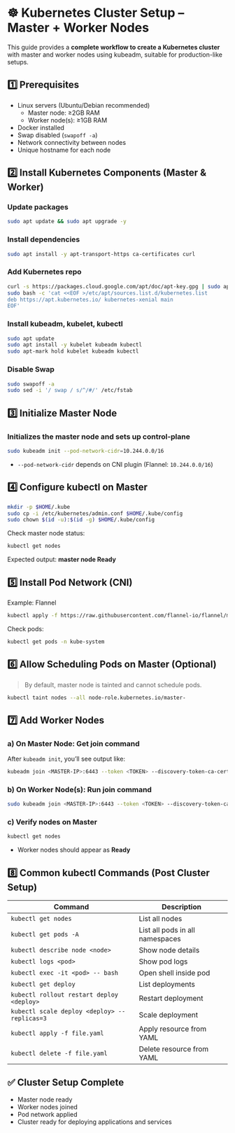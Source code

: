 # ☸️ Kubernetes Cluster Setup – Master + Worker Nodes

This guide provides a **complete workflow to create a Kubernetes cluster** with master and worker nodes using kubeadm, suitable for production-like setups.

## 1️⃣ Prerequisites
- Linux servers (Ubuntu/Debian recommended)  
  - Master node: ≥2GB RAM  
  - Worker node(s): ≥1GB RAM  
- Docker installed  
- Swap disabled (`swapoff -a`)  
- Network connectivity between nodes  
- Unique hostname for each node  

## 2️⃣ Install Kubernetes Components (Master & Worker)
### Update packages
```bash
sudo apt update && sudo apt upgrade -y
````

### Install dependencies

```bash
sudo apt install -y apt-transport-https ca-certificates curl
```

### Add Kubernetes repo

```bash
curl -s https://packages.cloud.google.com/apt/doc/apt-key.gpg | sudo apt-key add -
sudo bash -c 'cat <<EOF >/etc/apt/sources.list.d/kubernetes.list
deb https://apt.kubernetes.io/ kubernetes-xenial main
EOF'
```

### Install kubeadm, kubelet, kubectl

```bash
sudo apt update
sudo apt install -y kubelet kubeadm kubectl
sudo apt-mark hold kubelet kubeadm kubectl
```

### Disable Swap

```bash
sudo swapoff -a
sudo sed -i '/ swap / s/^/#/' /etc/fstab
```

## 3️⃣ Initialize Master Node

### Initializes the master node and sets up control-plane

```bash
sudo kubeadm init --pod-network-cidr=10.244.0.0/16
```

* `--pod-network-cidr` depends on CNI plugin (Flannel: `10.244.0.0/16`)

## 4️⃣ Configure kubectl on Master

```bash
mkdir -p $HOME/.kube
sudo cp -i /etc/kubernetes/admin.conf $HOME/.kube/config
sudo chown $(id -u):$(id -g) $HOME/.kube/config
```

Check master node status:

```bash
kubectl get nodes
```
Expected output: **master node Ready**


## 5️⃣ Install Pod Network (CNI)

Example: Flannel

```bash
kubectl apply -f https://raw.githubusercontent.com/flannel-io/flannel/master/Documentation/kube-flannel.yml
```

Check pods:

```bash
kubectl get pods -n kube-system
```

## 6️⃣ Allow Scheduling Pods on Master (Optional)

> By default, master node is tainted and cannot schedule pods.

```bash
kubectl taint nodes --all node-role.kubernetes.io/master-
```

## 7️⃣ Add Worker Nodes

### a) On Master Node: Get join command

After `kubeadm init`, you’ll see output like:

```bash
kubeadm join <MASTER-IP>:6443 --token <TOKEN> --discovery-token-ca-cert-hash sha256:<HASH>
```

### b) On Worker Node(s): Run join command

```bash
sudo kubeadm join <MASTER-IP>:6443 --token <TOKEN> --discovery-token-ca-cert-hash sha256:<HASH>
```

### c) Verify nodes on Master

```bash
kubectl get nodes
```
* Worker nodes should appear as **Ready**


## 8️⃣ Common kubectl Commands (Post Cluster Setup)

| Command                                      | Description                     |
| -------------------------------------------- | ------------------------------- |
| `kubectl get nodes`                          | List all nodes                  |
| `kubectl get pods -A`                        | List all pods in all namespaces |
| `kubectl describe node <node>`               | Show node details               |
| `kubectl logs <pod>`                         | Show pod logs                   |
| `kubectl exec -it <pod> -- bash`             | Open shell inside pod           |
| `kubectl get deploy`                         | List deployments                |
| `kubectl rollout restart deploy <deploy>`    | Restart deployment              |
| `kubectl scale deploy <deploy> --replicas=3` | Scale deployment                |
| `kubectl apply -f file.yaml`                 | Apply resource from YAML        |
| `kubectl delete -f file.yaml`                | Delete resource from YAML       |

## ✅ Cluster Setup Complete

* Master node ready
* Worker nodes joined
* Pod network applied
* Cluster ready for deploying applications and services
